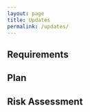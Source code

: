 ```yaml
---
layout: page
title: Updates
permalink: /updates/
---
```


## Requirements

## Plan

## Risk Assessment
